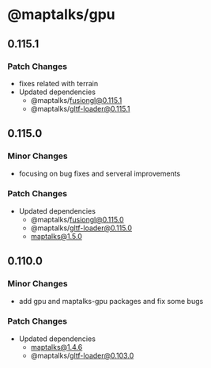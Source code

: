 # @maptalks/gpu

## 0.115.1

### Patch Changes

- fixes related with terrain
- Updated dependencies
  - @maptalks/fusiongl@0.115.1
  - @maptalks/gltf-loader@0.115.1

## 0.115.0

### Minor Changes

- focusing on bug fixes and serveral improvements

### Patch Changes

- Updated dependencies
  - @maptalks/fusiongl@0.115.0
  - @maptalks/gltf-loader@0.115.0
  - maptalks@1.5.0

## 0.110.0

### Minor Changes

- add gpu and maptalks-gpu packages and fix some bugs

### Patch Changes

- Updated dependencies
  - maptalks@1.4.6
  - @maptalks/gltf-loader@0.103.0

